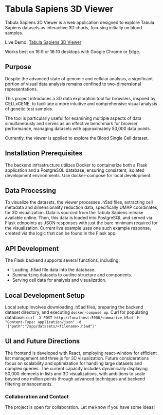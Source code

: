 # Tabula Sapiens 3D Viewer

Tabula Sapiens 3D Viewer is a web application designed to explore Tabula Sapiens datasets as interactive 3D charts, focusing initially on blood samples. 

Live Demo: [Tabula Sapiens 3D Viewer](https://momimomo.github.io/tabula-sapiens-3d-viewer/)

Works best on 16:9 or 16:10 desktops with Google Chrome or Edge.

## Purpose

Despite the advanced state of genomic and cellular analysis, a significant portion of visual data analysis remains confined to two-dimensional representations. 

This project introduces a 3D data exploration tool for browsers, inspired by CELLxGENE, to facilitate a more intuitive and comprehensive visual analysis of genetic test samples. 

The tool is particularly useful for examining multiple aspects of data simultaneously and serves as an effective benchmark for browser performance, managing datasets with approximately 50,000 data points. 

Currently, the viewer is applied to explore the Blood Single Cell dataset.


## Installation Prerequisites

The backend infrastructure utilizes Docker to containerize both a Flask application and a PostgreSQL database, ensuring consistent, isolated development environments. 
Use docker-compose for local development.

## Data Processing

To visualize the datasets, the viewer processes .h5ad files, extracting cell metadata and dimensionality reduction data, specifically UMAP coordinates, for 3D visualization. Data is sourced from the Tabula Sapiens release available online. Then, this data is loaded into PostgreSQL and served via Flask ednpoints as JSON responses with just the bare minimum required for the visualization. Current live example uses one such example response, created via the logic that can be found in the Flask app.

## API Development

The Flask backend supports several functions, including:
- Loading .h5ad file data into the database.
- Summarizing datasets to outline structure and components.
- Serving cell data for analysis and visualization.

## Local Development Setup

Local setup involves downloading .h5ad files, preparing the backend dataset directory, and executing `docker-compose up`. 
Curl for populating database:
`
curl -X POST http://localhost:5000/summarize_h5ad -H "Content-Type: application/json" -d '{"path":"/app/datasets/<filename>.h5ad"}'
`

## UI and Future Directions

The frontend is developed with React, employing react-window for efficient list management and three.js for 3D visualization. Future considerations focus on scalability and optimization for handling large datasets and complex queries. The current capacity includes dynamically displaying 50,000 elements in lists and 3D visualizations, with ambitions to scale beyond one million points through advanced techniques and backend filtering enhancements.

### Collaboration and Contact

The project is open for collaboration. Let me know if you have some ideas!

